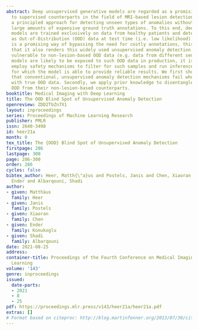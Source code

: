 ```yaml
---
abstract: Deep unsupervised generative models are regarded as a promising alternative
  to supervised counterparts in the field of MRI-based lesion detection. They denote
  a principled approach for detecting unseen types of anomalies without relying on
  large amounts of expensive ground truth annotations. To this end, deep generative
  models are trained exclusively on data from healthy patients and detect lesions
  as Out-of-Distribution (OOD) data at test time (i.e. low likelihood). While this
  is a promising way of bypassing the need for costly annotations, this work demonstrates
  that it also renders this widely used unsupervised anomaly detection approach particularly
  vulnerable to non-lesion-based OOD data (e.g. data from different sensors). Since
  models are likely to be exposed to such OOD data in production, it is crucial to
  employ safety mechanisms to filter for such samples and run inference only on input
  for which the model is able to provide reliable results. We first show extensively
  that conventional, unsupervised anomaly detection mechanisms fail when being presented
  with true OOD data. Secondly, we apply prior knowledge to disentangle lesion-based
  OOD from their non-lesion-based counterparts.
booktitle: Medical Imaging with Deep Learning
title: The OOD Blind Spot of Unsupervised Anomaly Detection
openreview: ZDD2TbZn7X1
layout: inproceedings
series: Proceedings of Machine Learning Research
publisher: PMLR
issn: 2640-3498
id: heer21a
month: 0
tex_title: The {OOD} Blind Spot of Unsupervised Anomaly Detection
firstpage: 286
lastpage: 300
page: 286-300
order: 286
cycles: false
bibtex_author: Heer, Matth{\"a}us and Postels, Janis and Chen, Xiaoran and Konukoglu,
  Ender and Albarqouni, Shadi
author:
- given: Matthäus
  family: Heer
- given: Janis
  family: Postels
- given: Xiaoran
  family: Chen
- given: Ender
  family: Konukoglu
- given: Shadi
  family: Albarqouni
date: 2021-08-25
address:
container-title: Proceedings of the Fourth Conference on Medical Imaging with Deep
  Learning
volume: '143'
genre: inproceedings
issued:
  date-parts:
  - 2021
  - 8
  - 25
pdf: https://proceedings.mlr.press/v143/heer21a/heer21a.pdf
extras: []
# Format based on citeproc: http://blog.martinfenner.org/2013/07/30/citeproc-yaml-for-bibliographies/
---
```

